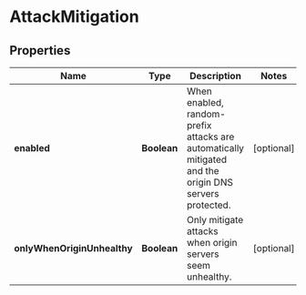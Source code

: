 # AttackMitigation

## Properties
Name | Type | Description | Notes
------------ | ------------- | ------------- | -------------
**enabled** | **Boolean** | When enabled, random-prefix attacks are automatically mitigated and the origin DNS servers protected. |  [optional]
**onlyWhenOriginUnhealthy** | **Boolean** | Only mitigate attacks when origin servers seem unhealthy. |  [optional]
